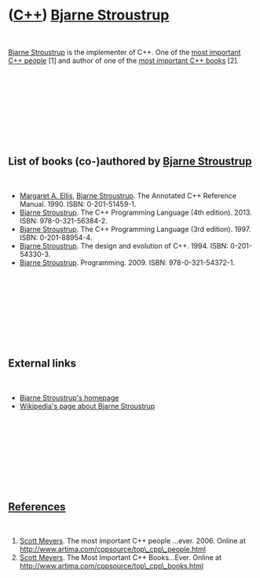 



 

 

 

 

 

([C++](Cpp.htm)) [Bjarne Stroustrup](CppBjarneStroustrup.htm)
=============================================================

 

[Bjarne Stroustrup](CppBjarneStroustrup.htm) is the implementer of C++.
One of the [most important C++ people](CppMostImportantCppPeople.htm)
\[1\] and author of one of the [most important C++
books](CppMostImportantCppBooks.htm) \[2\].

 

 

 

 

 

List of books (co-)authored by [Bjarne Stroustrup](CppBjarneStroustrup.htm)
---------------------------------------------------------------------------

 

-   [Margaret A. Ellis](CppMargaretAEllis.htm), [Bjarne
    Stroustrup](CppBjarneStroustrup.htm). The Annotated C++
    Reference Manual. 1990. ISBN: 0-201-51459-1.
-   [Bjarne Stroustrup](CppBjarneStroustrup.htm). The C++ Programming
    Language (4th edition). 2013. ISBN: 978-0-321-56384-2.
-   [Bjarne Stroustrup](CppBjarneStroustrup.htm). The C++ Programming
    Language (3rd edition). 1997. ISBN: 0-201-88954-4.
-   [Bjarne Stroustrup](CppBjarneStroustrup.htm). The design and
    evolution of C++. 1994. ISBN: 0-201-54330-3.
-   [Bjarne Stroustrup](CppBjarneStroustrup.htm). Programming. 2009.
    ISBN: 978-0-321-54372-1.

 

 

 

 

 

External links
--------------

 

-   [Bjarne Stroustrup's homepage](http://www.research.att.com/~bs)
-   [Wikipedia's page about Bjarne
    Stroustrup](http://en.wikipedia.org/wiki/Bjarne_Stroustrup)

 

 

 

 

 

[References](CppReferences.htm)
-------------------------------

 

1.  [Scott Meyers](CppScottMeyers.htm). The most important C++
    people ...ever. 2006. Online at
    http://www.artima.com/cppsource/top\_cpp\_people.html
2.  [Scott Meyers](CppScottMeyers.htm). The Most Important
    C++ Books...Ever. Online at
    http://www.artima.com/cppsource/top\_cpp\_books.html

 

 

 

 

 





 



